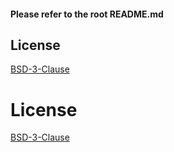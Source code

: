 #### Please refer to the root README.md

## License

[BSD-3-Clause](LICENSE)


# License

[BSD-3-Clause](LICENSE)
